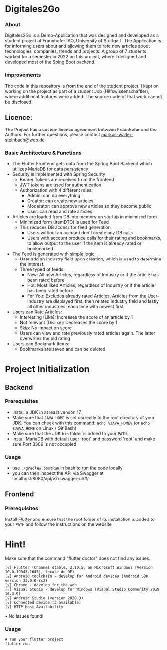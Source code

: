 # Digitales2Go

### About
Digitales2Go is a Demo-Application that was designed and developed as a student project at Fraunhofer IAO, University of Stuttgart.
The Application is for informing users about and allowing them to rate new articles about technologies, companies, trends and projects.
A group of 7 students worked for a semester in 2022 on this project, where I designed and developed most of the Sping Boot backend.

### Improvements
The code in this repository is from the end of the student project.
I kept on working on the project as part of a student Job (Hilfswissenschaftler), where additional features were added.
The source code of that work cannot be disclosed.

## Licence:
The Project has a custom license agreement between Fraunhofer and the Authors.
For further questions, please contact markus-walter-steinbach@web.de


### Basic Architecture & Functions
- The Flutter Frontend gets data from the Spring Boot Backend which utilizes MariaDB for data persistency
- Security is implemented with Spring Security
  - Bearer Tokens are received from the frontend 
  - JWT tokens are used for authentication
  - Authorization with 4 different roles:
    - Admin: can do everything
    - Creator: can create now articles
    - Moderator: can approve new articles so they become public
    - User: can read and rate articles
- Articles are loaded from DB into memory on startup in minimized form
  - Minimized form (ItemDTO) is used for Feed
  - This reduces DB access for feed generation
    - Users without an account don't create any DB calls
    - Users with account produce calls for their rating and bookmarks, to allow output to the user if the item is already rated or bookmarked
- The Feed is generated with simple logic
  - User add an Industry field upon creation, which is used to determine the interest.
  - Three typed of feeds:
     - New: All new Articles, regardless of Industry or if the article has been rated before
     - Hot: Most liked Articles, regardless of Industry or if the article has been rated before
     - For You: Excludes already rated Articles.  Articles from the User-Industry are displayed first, then related industry field and lastly all other industries, each time with newest first
- Users can Rate Articles:
  - Interesting (Like): Increases the score of an article by 1
  - Not relevant (Dislike): Decreases the score by 1
  - Skip: No impact on score
  - Users can view and rate previously rated articles again. The latter overwrites the old rating
- Users can Bookmark Items:
  - Bookmarks are saved and can be deleted    


# Project Initialization
## Backend 

### Prerequisites
- Install a JDK in at least version 17.
- Make sure that `JAVA_HOME` is set correctly to the root directory of your JDK. You can check with this command: `echo %JAVA_HOME%` (or `echo $JAVA_HOME` on Linux / Git Bash)
- Make sure that the JDK `bin` folder is added to your `PATH`.
- Install MariaDB with default user 'root' and password 'root' and make sure Port 3306 is not occupied

### Usage 

- use `./gradlew bootRun` in bash to run the code locally
- you can then inspect the API via Swagger at localhost:8080/api/v2/swagger-ui/#/

## Frontend

### Prerequisites

Install [Flutter](https://docs.flutter.dev/get-started/install) and ensure that the root folder of its installation is added to your `PATH` and follow the instructions on the website

# Hint! 

Make sure that the command "flutter doctor" does not find any issues.

```Doctor summary (to see all details, run flutter doctor -v):
[√] Flutter (Channel stable, 2.10.5, on Microsoft Windows [Version 10.0.19043.1645], locale de-DE)
[√] Android toolchain - develop for Android devices (Android SDK version 33.0.0-rc3)
[√] Chrome - develop for the web
[√] Visual Studio - develop for Windows (Visual Studio Community 2019 16.3.9)
[√] Android Studio (version 2020.3)
[√] Connected device (3 available)
[√] HTTP Host Availability
```

• No issues found!

### Usage

```CMD
# run your flutter project
flutter run
```

